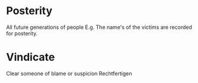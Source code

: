 # Posterity
All future generations of people
E.g. The name's of the victims are recorded for posterity.

# Vindicate
Clear someone of blame or suspicion
Rechtfertigen 

